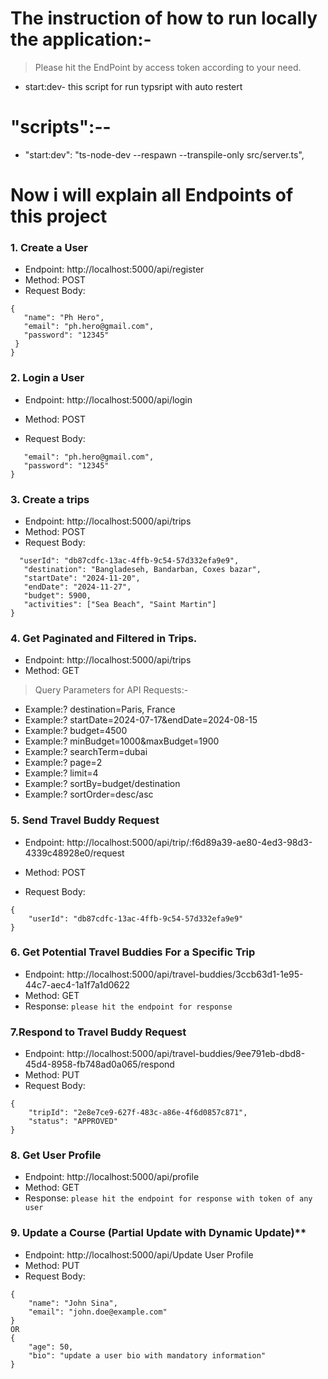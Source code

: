 # The instruction of how to run locally the application:-

> Please hit the EndPoint by access token according to your need. 
* start:dev- this script for run typsript with auto restert

# "scripts":--

* "start:dev": "ts-node-dev --respawn --transpile-only src/server.ts",




# Now i will explain all Endpoints of this project
### 1. Create a User
   * Endpoint: http://localhost:5000/api/register
  * Method: POST
  * Request Body:
 ``` {
 {
    "name": "Ph Hero",
    "email": "ph.hero@gmail.com",
    "password": "12345"
  }
}
```

### 2. Login a User
   * Endpoint: http://localhost:5000/api/login

  * Method: POST
  * Request Body:
 ``` {
    "email": "ph.hero@gmail.com",
    "password": "12345"
}
```

### 3. Create a trips
   * Endpoint: http://localhost:5000/api/trips
  * Method: POST
  * Request Body:
 ``` {
   "userId": "db87cdfc-13ac-4ffb-9c54-57d332efa9e9",
    "destination": "Bangladeseh, Bandarban, Coxes bazar",
    "startDate": "2024-11-20",
    "endDate": "2024-11-27",
    "budget": 5900,
    "activities": ["Sea Beach", "Saint Martin"]
}
```

### 4. Get Paginated and Filtered in Trips.
* Endpoint: http://localhost:5000/api/trips
* Method: GET
> Query Parameters for API Requests:-

* Example:? destination=Paris, France
* Example:? startDate=2024-07-17&endDate=2024-08-15
* Example:? budget=4500
* Example:? minBudget=1000&maxBudget=1900
* Example:? searchTerm=dubai
* Example:? page=2
* Example:? limit=4
* Example:? sortBy=budget/destination
* Example:? sortOrder=desc/asc


### 5. Send Travel Buddy Request
* Endpoint: http://localhost:5000/api/trip/:f6d89a39-ae80-4ed3-98d3-4339c48928e0/request

* Method: POST
* Request Body:
```
{
    "userId": "db87cdfc-13ac-4ffb-9c54-57d332efa9e9"
}
```

### 6.  Get Potential Travel Buddies For a Specific Trip
* Endpoint: http://localhost:5000/api/travel-buddies/3ccb63d1-1e95-44c7-aec4-1a1f7a1d0622
* Method: GET
* Response:  `please hit the endpoint for response`


### 7.Respond to Travel Buddy Request
* Endpoint:  http://localhost:5000/api/travel-buddies/9ee791eb-dbd8-45d4-8958-fb748ad0a065/respond
* Method: PUT
* Request Body:

```
{
    "tripId": "2e8e7ce9-627f-483c-a86e-4f6d0857c871",
    "status": "APPROVED"
}
```

### 8.  Get User Profile
* Endpoint: http://localhost:5000/api/profile
* Method: GET
* Response: `please hit the endpoint for response with token of any user`


### 9. Update a Course (Partial Update with Dynamic Update)**
* Endpoint:   http://localhost:5000/api/Update User Profile
* Method: PUT
* Request Body:

```
{
    "name": "John Sina",
    "email": "john.doe@example.com"
}
OR
{
    "age": 50,
    "bio": "update a user bio with mandatory information"
}
```


